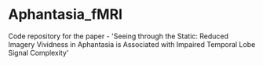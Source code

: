 # Aphantasia_fMRI
Code repository for the paper - 'Seeing through the Static: Reduced Imagery Vividness in Aphantasia is Associated with Impaired Temporal Lobe Signal Complexity'
